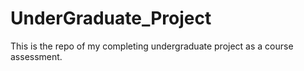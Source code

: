 # UnderGraduate_Project
This is the repo of my completing undergraduate project as a course assessment.
